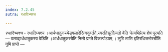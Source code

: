 ```yaml
---
index: 7.2.45
sutra: रधादिभ्यश्च

---
```

_रधादिभ्यश्च_ - रधादिभ्यश्च ।आर्धधातुकस्येड्वलादे॑रित्यनुवर्तते,स्वरतिसूती॑त्यतो वेति चेत्यभिप्रेत्य शेषं पूरयति —  वलाद्यार्धधातुकस्य वेडिति ।आर्धधातुकस्ये॑ति नित्ये प्राप्ते विकल्पोऽयम् । लुटि तासि इटिरधिजभोरची॑ति नुमि प्राप्ते — 